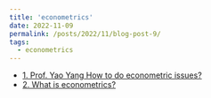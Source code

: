 ```yaml
---
title: 'econometrics'
date: 2022-11-09
permalink: /posts/2022/11/blog-post-9/
tags:
  - econometrics
---
```

- [1. Prof. Yao Yang How to do econometric issues?](https://blog.csdn.net/Nina_ningning/article/details/127739930)
- [2. What is econometrics?](https://blog.csdn.net/Nina_ningning/article/details/127820518)
